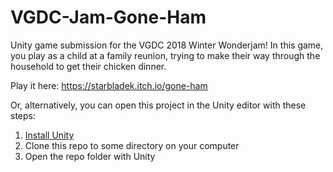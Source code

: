 # VGDC-Jam-Gone-Ham
Unity game submission for the VGDC 2018 Winter Wonderjam! In this game, you play as a child at a family reunion, trying to make their way through the household to get their chicken dinner.

Play it here: https://starbladek.itch.io/gone-ham

Or, alternatively, you can open this project in the Unity editor with these steps:
1. [Install Unity](https://unity.com/)
2. Clone this repo to some directory on your computer
3. Open the repo folder with Unity
